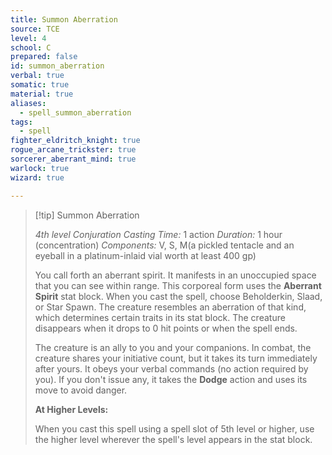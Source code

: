 ```yaml
---
title: Summon Aberration
source: TCE
level: 4
school: C
prepared: false
id: summon_aberration
verbal: true
somatic: true
material: true
aliases:
  - spell_summon_aberration
tags:
  - spell
fighter_eldritch_knight: true
rogue_arcane_trickster: true
sorcerer_aberrant_mind: true
warlock: true
wizard: true

---
```

>[!tip] Summon Aberration
>
> *4th level Conjuration*
> *Casting Time:* 1 action
> *Duration:* 1 hour (concentration)
> *Components:* V, S, M(a pickled tentacle and an eyeball in a platinum-inlaid vial worth at least 400 gp)
>
>You call forth an aberrant spirit. It manifests in an unoccupied space that you can see within range. This corporeal form uses the **Aberrant Spirit** stat block. When you cast the spell, choose Beholderkin, Slaad, or Star Spawn. The creature resembles an aberration of that kind, which determines certain traits in its stat block. The creature disappears when it drops to 0 hit points or when the spell ends.
>
>The creature is an ally to you and your companions. In combat, the creature shares your initiative count, but it takes its turn immediately after yours. It obeys your verbal commands (no action required by you). If you don't issue any, it takes the **Dodge** action and uses its move to avoid danger.
>
>**At Higher Levels:**
>
>When you cast this spell using a spell slot of 5th level or higher, use the higher level wherever the spell's level appears in the stat block.
>

